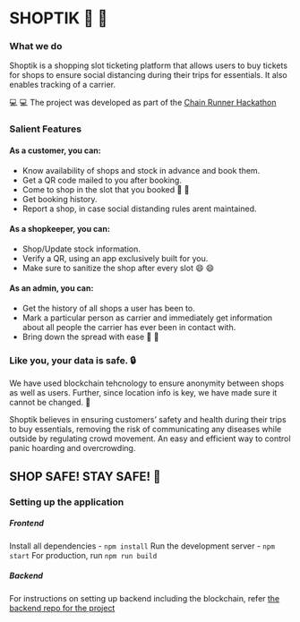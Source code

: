 # SHOPTIK :shopping_cart: :shopping_cart: 

### What we do
Shoptik is a shopping slot ticketing platform that allows users to buy tickets for shops to ensure social distancing during their trips for essentials. It also enables tracking of a carrier.

:computer: :computer: The project was developed as part of the [Chain Runner Hackathon](https://chainrunner.devfolio.co)

### Salient Features
#### As a customer, you can:
* Know availability of shops and stock in advance and book them.
* Get a QR code mailed to you after booking.
* Come to shop in the slot that you booked :shopping_cart: :shopping_cart:
* Get booking history.
* Report a shop, in case social distanding rules arent maintained. 


#### As a shopkeeper, you can:
* Shop/Update stock information.
* Verify a QR, using an app exclusively built for you.
* Make sure to sanitize the shop after every slot :smile: :smile: 

#### As an admin, you can:
* Get the history of all shops a user has been to.
* Mark a particular person as carrier and immediately get information about all people the carrier has ever been in contact with. 
* Bring down the spread with ease :rocket: :rocket: 

### Like you, your data is safe. :lock:
We have used blockchain tehcnology to ensure anonymity between shops as well as users. Further, since location info is key, we have made sure it cannot be changed. :closed_lock_with_key: 


Shoptik believes in ensuring customers’ safety and health during their trips to buy essentials, removing the risk of communicating any diseases while outside by regulating crowd movement. An easy and efficient way to control panic hoarding and overcrowding.

## SHOP SAFE! STAY SAFE! :open_hands:


### Setting up the application
##### Frontend
Install all dependencies - ```npm install```
Run the development server - ```npm start```
For production, run ```npm run build```

##### Backend
For instructions on setting up backend including the blockchain, refer [the backend repo for the project](https://github.com/gigatesseract/ShopTikBackend/blob/master/README.md)